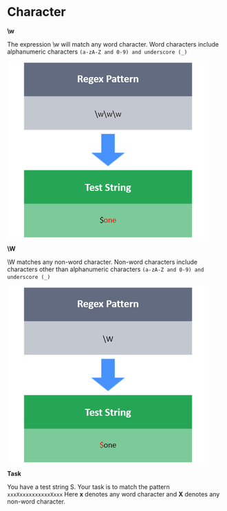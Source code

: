 # Character 
**\w**

The expression \w will match any word character.
Word characters include alphanumeric characters `(a-zA-Z and 0-9) and underscore (_)`

![img.png](img.png)

**\W**

\W matches any non-word character.
Non-word characters include characters other than alphanumeric characters  `(a-zA-Z and 0-9) and underscore (_)`

![img_1.png](img_1.png)

**Task**

You have a test string S. Your task is to match the pattern `xxxXxxxxxxxxxxXxxx` Here **x** denotes any word character and **X** denotes any non-word character.
